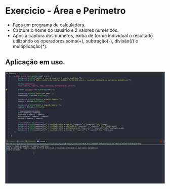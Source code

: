 # Exercicio - Área e Perímetro

- Faça um programa de calculadora.
- Capture o nome do usuário e 2 valores numéricos.
- Após a captura dos numeros, exiba de forma individual o resultado utilizando os operadores soma(+), subtração(-), divisão(/) e multiplicação(*).

## Aplicação em uso.

![Gif Exercicio](./gif/gifExercicio.gif)